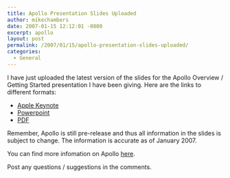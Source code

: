 ```yaml
---
title: Apollo Presentation Slides Uploaded
author: mikechambers
date: 2007-01-15 12:12:01 -0800
excerpt: apollo
layout: post
permalink: /2007/01/15/apollo-presentation-slides-uploaded/
categories:
  - General
---
```



I have just uploaded the latest version of the slides for the Apollo Overview / Getting Started presentation I have been giving. Here are the links to different formats:

*   [Apple Keynote][1]
*   [Powerpoint][2]
*   [PDF][3]

Remember, Apollo is still pre-release and thus all information in the slides is subject to change. The information is accurate as of January 2007.

You can find more infomation on Apollo [here][4].

Post any questions / suggestions in the comments.

 [1]: /mesh/files/apollo/slides/Apollo0verviewJan2007.key.zip
 [2]: /mesh/files/apollo/slides/Apollo0verviewJan2007.ppt
 [3]: /mesh/files/apollo/slides/Apollo0verviewJan2007.pdf
 [4]: http://www.adobe.com/go/apollo